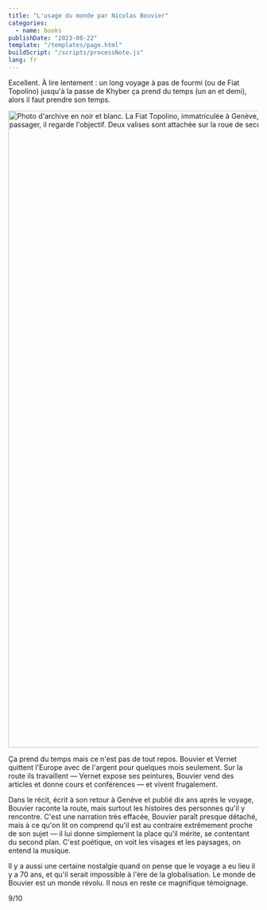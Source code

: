 ```yaml
---
title: "L'usage du monde par Nicolas Bouvier"
categories:
  - name: books
publishDate: "2023-08-22"
template: "/templates/page.html"
buildScript: "/scripts/processNote.js"
lang: fr
---
```


Excellent. À lire lentement : un long voyage à pas de fourmi (ou de Fiat Topolino) jusqu'à la passe de Khyber ça prend du temps (un an et demi), alors il faut prendre son temps.

<img width="1280" height="871" style="aspect-ratio:1280/871;height:auto;" src="/static/images/20230822-nicolas-bouvier-fiat-topolino.jpg" alt="Photo d'archive en noir et blanc. La Fiat Topolino, immatriculée à Genève, sur la route d'Ankara. On voit la voiture de l'arrière, le capot est ouvert et Thierry Vernet est retourné le siège passager, il regarde l'objectif. Deux valises sont attachée sur la roue de secours. La piste de gravillons s'étend jusqu'à l'horizon au pied de collines arides.">

Ça prend du temps mais ce n'est pas de tout repos. Bouvier et Vernet quittent l'Europe avec de l'argent pour quelques mois seulement. Sur la route ils travaillent — Vernet expose ses peintures, Bouvier vend des articles et donne cours et conférences — et vivent frugalement.

Dans le récit, écrit à son retour à Genève et publié dix ans après le voyage, Bouvier raconte la route, mais surtout les histoires des personnes qu'il y rencontre. C'est une narration très effacée, Bouvier paraît presque détaché, mais à ce qu'on lit on comprend qu'il est au contraire extrêmement proche de son sujet — il lui donne simplement la place qu'il mérite, se contentant du second plan. C'est poétique, on voit les visages et les paysages, on entend la musique.

Il y a aussi une certaine nostalgie quand on pense que le voyage a eu lieu il y a 70 ans, et qu'il serait impossible à l'ère de la globalisation. Le monde de Bouvier est un monde révolu. Il nous en reste ce magnifique témoignage.

9/10
